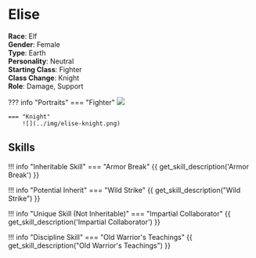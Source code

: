 # Elise

**Race**: Elf  
**Gender**: Female  
**Type**: Earth  
**Personality**: Neutral  
**Starting Class**: Fighter  
**Class Change**: Knight  
**Role**: Damage, Support

??? info "Portraits"
    === "Fighter"
        ![](../img/elise-fighter.jpg)

    === "Knight"
        ![](../img/elise-knight.png)

## Skills

!!! info "Inheritable Skill"
    === "Armor Break"
        {{ get_skill_description('Armor Break') }}

!!! info "Potential Inherit"
    === "Wild Strike"
        {{ get_skill_description("Wild Strike") }}

!!! info "Unique Skill (Not Inheritable)"
    === "Impartial Collaborator"
        {{ get_skill_description('Impartial Collaborator') }}
        
!!! info "Discipline Skill"
    === "Old Warrior's Teachings"
        {{ get_skill_description("Old Warrior's Teachings") }}
